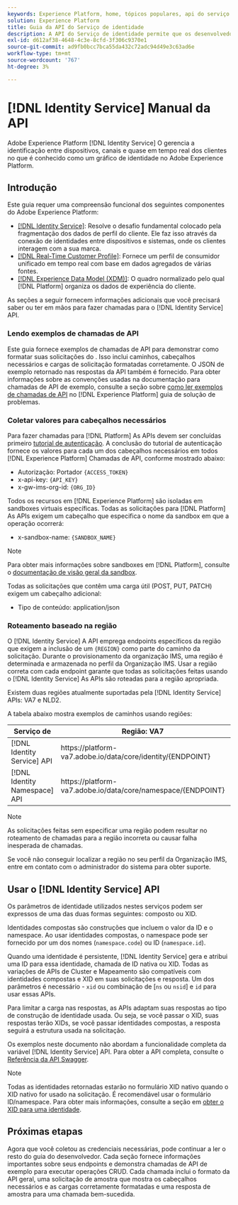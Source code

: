 ```yaml
---
keywords: Experience Platform, home, tópicos populares, api do serviço de identidade, guia do desenvolvedor do serviço de identidade, região
solution: Experience Platform
title: Guia da API do Serviço de identidade
description: A API do Serviço de identidade permite que os desenvolvedores gerenciem a identificação entre dispositivos, entre canais e quase em tempo real dos clientes usando gráficos de identidade no Adobe Experience Platform. Siga este manual para saber como executar operações importantes usando a API.
exl-id: d612af38-4648-4c3e-8cfd-3f306c9370e1
source-git-commit: ad9fb0bcc7bca55da432c72adc94d49e3c63ad6e
workflow-type: tm+mt
source-wordcount: '767'
ht-degree: 3%

---
```


# [!DNL Identity Service] Manual da API

Adobe Experience Platform [!DNL Identity Service] O gerencia a identificação entre dispositivos, canais e quase em tempo real dos clientes no que é conhecido como um gráfico de identidade no Adobe Experience Platform.

## Introdução

Este guia requer uma compreensão funcional dos seguintes componentes do Adobe Experience Platform:

- [[!DNL Identity Service]](../home.md): Resolve o desafio fundamental colocado pela fragmentação dos dados de perfil do cliente. Ele faz isso através da conexão de identidades entre dispositivos e sistemas, onde os clientes interagem com a sua marca.
- [[!DNL Real-Time Customer Profile]](../../profile/home.md): Fornece um perfil de consumidor unificado em tempo real com base em dados agregados de várias fontes.
- [[!DNL Experience Data Model (XDM)]](../../xdm/home.md): O quadro normalizado pelo qual [!DNL Platform] organiza os dados de experiência do cliente.

As seções a seguir fornecem informações adicionais que você precisará saber ou ter em mãos para fazer chamadas para o [!DNL Identity Service] API.

### Lendo exemplos de chamadas de API

Este guia fornece exemplos de chamadas de API para demonstrar como formatar suas solicitações do . Isso inclui caminhos, cabeçalhos necessários e cargas de solicitação formatadas corretamente. O JSON de exemplo retornado nas respostas da API também é fornecido. Para obter informações sobre as convenções usadas na documentação para chamadas de API de exemplo, consulte a seção sobre [como ler exemplos de chamadas de API](../../landing/troubleshooting.md#how-do-i-format-an-api-request) no [!DNL Experience Platform] guia de solução de problemas.

### Coletar valores para cabeçalhos necessários

Para fazer chamadas para [!DNL Platform] As APIs devem ser concluídas primeiro [tutorial de autenticação](https://www.adobe.com/go/platform-api-authentication-en). A conclusão do tutorial de autenticação fornece os valores para cada um dos cabeçalhos necessários em todos [!DNL Experience Platform] Chamadas de API, conforme mostrado abaixo:

- Autorização: Portador `{ACCESS_TOKEN}`
- x-api-key: `{API_KEY}`
- x-gw-ims-org-id: `{ORG_ID}`

Todos os recursos em [!DNL Experience Platform] são isoladas em sandboxes virtuais específicas. Todas as solicitações para [!DNL Platform] As APIs exigem um cabeçalho que especifica o nome da sandbox em que a operação ocorrerá:

- x-sandbox-name: `{SANDBOX_NAME}`

>[!NOTE]
>
>Para obter mais informações sobre sandboxes em [!DNL Platform], consulte o [documentação de visão geral da sandbox](../../sandboxes/home.md).

Todas as solicitações que contêm uma carga útil (POST, PUT, PATCH) exigem um cabeçalho adicional:

- Tipo de conteúdo: application/json

### Roteamento baseado na região

O [!DNL Identity Service] A API emprega endpoints específicos da região que exigem a inclusão de um `{REGION}` como parte do caminho da solicitação. Durante o provisionamento da organização IMS, uma região é determinada e armazenada no perfil da Organização IMS. Usar a região correta com cada endpoint garante que todas as solicitações feitas usando o [!DNL Identity Service] As APIs são roteadas para a região apropriada.

Existem duas regiões atualmente suportadas pela [!DNL Identity Service] APIs: VA7 e NLD2.

A tabela abaixo mostra exemplos de caminhos usando regiões:

| Serviço de | Região: VA7 | Região: NLD2 |
| ------ | -------- |--------- |
| [!DNL Identity Service] API | https://</span>platform-va7.adobe.</span>io/data/core/identity/{ENDPOINT} | https://</span>platform-nld2.adobe.</span>io/data/core/identity/{ENDPOINT} |
| [!DNL Identity Namespace] API | https://</span>platform-va7.adobe.</span>io/data/core/namespace/{ENDPOINT} | https://</span>platform-nld2.adobe.</span>io/data/core/namespace{ENDPOINT} |

>[!NOTE]
>
>As solicitações feitas sem especificar uma região podem resultar no roteamento de chamadas para a região incorreta ou causar falha inesperada de chamadas.

Se você não conseguir localizar a região no seu perfil da Organização IMS, entre em contato com o administrador do sistema para obter suporte.

## Usar o [!DNL Identity Service] API

Os parâmetros de identidade utilizados nestes serviços podem ser expressos de uma das duas formas seguintes: composto ou XID.

Identidades compostas são construções que incluem o valor da ID e o namespace. Ao usar identidades compostas, o namespace pode ser fornecido por um dos nomes (`namespace.code`) ou ID (`namespace.id`).

Quando uma identidade é persistente, [!DNL Identity Service] gera e atribui uma ID para essa identidade, chamada de ID nativa ou XID. Todas as variações de APIs de Cluster e Mapeamento são compatíveis com identidades compostas e XID em suas solicitações e resposta. Um dos parâmetros é necessário - `xid` ou combinação de [`ns` ou `nsid`] e `id` para usar essas APIs.

Para limitar a carga nas respostas, as APIs adaptam suas respostas ao tipo de construção de identidade usada. Ou seja, se você passar o XID, suas respostas terão XIDs, se você passar identidades compostas, a resposta seguirá a estrutura usada na solicitação.

Os exemplos neste documento não abordam a funcionalidade completa da variável [!DNL Identity Service] API. Para obter a API completa, consulte o [Referência da API Swagger](https://www.adobe.io/experience-platform-apis/references/identity-service).

>[!NOTE]
>
>Todas as identidades retornadas estarão no formulário XID nativo quando o XID nativo for usado na solicitação. É recomendável usar o formulário ID/namespace. Para obter mais informações, consulte a seção em [obter o XID para uma identidade](./create-custom-namespace.md).

## Próximas etapas

Agora que você coletou as credenciais necessárias, pode continuar a ler o resto do guia do desenvolvedor. Cada seção fornece informações importantes sobre seus endpoints e demonstra chamadas de API de exemplo para executar operações CRUD. Cada chamada inclui o formato da API geral, uma solicitação de amostra que mostra os cabeçalhos necessários e as cargas corretamente formatadas e uma resposta de amostra para uma chamada bem-sucedida.
